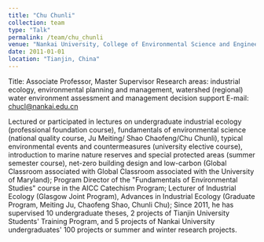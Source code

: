 ```yaml
---
title: "Chu Chunli"
collection: team
type: "Talk"
permalink: /team/chu_chunli
venue: "Nankai University, College of Environmental Science and Engineering"
date: 2011-01-01
location: "Tianjin, China"
---
```


Title: Associate Professor, Master Supervisor
Research areas: industrial ecology, environmental planning and management, watershed (regional) water environment assessment and management decision support
E-mail: chucl@nankai.edu.cn

Lectured or participated in lectures on undergraduate industrial ecology (professional foundation course), fundamentals of environmental science (national quality course, Ju Meiting/ Shao Chaofeng/Chu Chunli), typical environmental events and countermeasures (university elective course), introduction to marine nature reserves and special protected areas (summer semester course), net-zero building design and low-carbon (Global Classroom associated with Global Classroom associated with the University of Maryland);
Program Director of the "Fundamentals of Environmental Studies" course in the AICC Catechism Program;
Lecturer of Industrial Ecology (Glasgow Joint Program), Advances in Industrial Ecology (Graduate Program, Meiting Ju, Chaofeng Shao, Chunli Chu);
Since 2011, he has supervised 10 undergraduate theses, 2 projects of Tianjin University Students' Training Program, and 5 projects of Nankai University undergraduates' 100 projects or summer and winter research projects.
